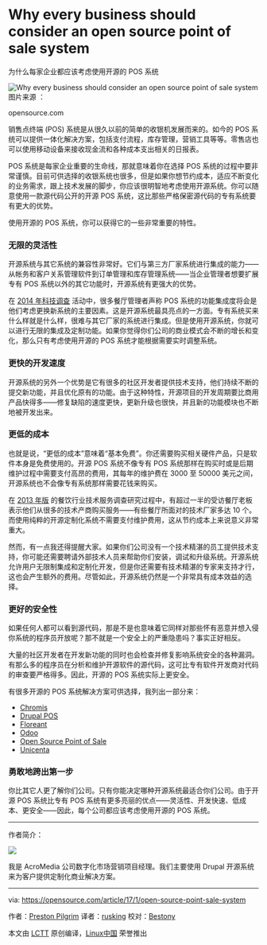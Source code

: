 Why every business should consider an open source point of sale system
============================================================
为什么每家企业都应该考虑使用开源的 POS 系统

 ![Why every business should consider an open source point of sale system](https://opensource.com/sites/default/files/styles/image-full-size/public/images/business/BUS_lovemoneyglory2.png?itok=WxnzxyWP "Why every business should consider an open source point of sale system") 
图片来源 ： 

opensource.com

销售点终端 (POS) 系统是从很久以前的简单的收银机发展而来的。如今的 POS 系统可以提供一体化解决方案，包括支付流程，库存管理，营销工具等等。零售店也可以使用移动设备来接收现金流和各种成本支出相关的日报表。

POS 系统是每家企业重要的生命线，那就意味着你在选择 POS 系统的过程中要非常谨慎。目前可供选择的收银系统也很多，但是如果你想节约成本，适应不断变化的业务需求，跟上技术发展的脚步，你应该很明智地考虑使用开源系统。你可以随意使用一款源代码公开的开源 POS 系统，这比那些严格保密源代码的专有系统要有更大的优势。

使用开源的 POS 系统，你可以获得它的一些非常重要的特性。

### 无限的灵活性

开源系统与其它系统的兼容性非常好。它们与第三方厂家系统进行集成的能力——从帐务和客户关系管理软件到订单管理和库存管理系统——当企业管理者想要扩展专有 POS 系统以外的其它功能时，开源系统有更强大的优势。

在 [2014 年科技调查][7] 活动中，很多餐厅管理者声称 POS 系统的功能集成度将会是他们考虑更换新系统的主要因素。这是开源系统最具亮点的一方面。专有系统买来什么样就是什么样，很难与其它厂家的系统进行集成。但是使用开源系统，你就可以进行无限的集成及定制功能。如果你觉得你们公司的商业模式会不断的增长和变化，那么只有考虑使用开源的 POS 系统才能根据需要实时调整系统。

### 更快的开发速度

开源系统的另外一个优势是它有很多的社区开发者提供技术支持，他们持续不断的提交新功能，并且优化原有的功能。由于这种特性，开源项目的开发周期要比商用产品快得多——修复缺陷的速度更快，更新升级也很快，并且新的功能模块也不断地被开发出来。

### 更低的成本

也就是说，“更低的成本”意味着“基本免费”。你还需要购买相关硬件产品，只是软件本身是免费使用的。开源 POS 系统不像专有 POS 系统那样在购买时或是后期维护过程中需要支付高昂的费用，其每年的维护费在 3000 至 50000 美元之间，开源系统也不会像专有系统那样需要花钱来购买。

在 [2013 年版][8] 的餐饮行业技术服务调查研究过程中，有超过一半的受访餐厅老板表示他们从很多的技术产商购买服务——有些餐厅所面对的技术厂家多达 10 个。而使用纯粹的开源定制化系统不需要支付维护费用，这从节约成本上来说意义非常重大。

然而，有一点我还得提醒大家。如果你们公司没有一个技术精湛的员工提供技术支持，你可能还需要聘请外部技术人员来帮助你们安装，调试和升级系统。开源系统允许用户无限制集成和定制化开发，但是你还需要有技术精湛的专家来支持才行，这也会产生额外的费用。尽管如此，开源系统仍然是一个非常具有成本效益的选择。

### 更好的安全性

如果任何人都可以看到源代码，那是不是也意味着它同样对那些怀有恶意并想入侵你系统的程序员开放呢？那不就是一个安全上的严重隐患吗？事实正好相反。

大量的社区开发者在开发新功能的同时也会检查并修复影响系统安全的各种漏洞。有那么多的程序员在分析和维护开源软件的源代码，这可比专有软件开发商对代码的审查要严格得多。因此，开源的 POS 系统实际上更安全。

有很多开源的 POS 系统解决方案可供选择，我列出一部分来：

*   [Chromis][1]
*   [Drupal POS][2]
*   [Floreant][3]
*   [Odoo][4]
*   [Open Source Point of Sale][5]
*   [Unicenta][6]

### 勇敢地跨出第一步

你比其它人更了解你们公司。只有你能决定哪种开源系统最适合你们公司。由于开源 POS 系统比专有 POS 系统有更多亮丽的优点——灵活性、开发快速、低成本、更安全——因此，每个公司都应该考虑使用开源的 POS 系统。

--------------------------------------------------------------------------------

作者简介：

![](https://opensource.com/sites/default/files/styles/profile_pictures/public/pictures/img_1217_1.jpg)

我是 AcroMedia 公司数字化市场营销项目经理。我们主要使用 Drupal 开源系统来为客户提供定制化商业解决方案。

--------------------------------------------------------------------------------

via: https://opensource.com/article/17/1/open-source-point-sale-system

作者：[Preston Pilgrim][a]
译者：[rusking](https://github.com/rusking)
校对：[Bestony](https://github.com/Bestony)

本文由 [LCTT](https://github.com/LCTT/TranslateProject) 原创编译，[Linux中国](https://linux.cn/) 荣誉推出

[a]:https://opensource.com/users/preston-pilgrim
[1]:http://chromis.co.uk/
[2]:https://www.acromediainc.com/drupal-pos
[3]:http://floreant.org/
[4]:https://www.odoo.com/
[5]:https://github.com/jekkos/opensourcepos
[6]:https://unicenta.com/
[7]:http://hospitalitytechnology.edgl.com/news/POS-Integration-Becoming-a--Must-Have-94389
[8]:https://pos.toasttab.com/restaurant-technology-industry-report/2015
